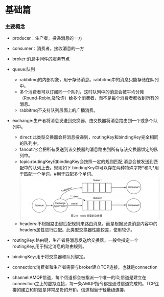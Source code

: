 # 基础篇


### 主要概念

* producer：生产者，投递消息的一方
* consumer：消费者，接收消息的一方
* broker:消息中间件的服务节点
* queue:队列
    * rabbitmq的内部对象，用于存储消息。rabbitmq中的消息只能存储在队列中。
    * 多个消费者可以订阅同一个队列，这时队列中的消息会被平均分摊（Round-Robin,及轮询）给多个消费者，而不是每个消费者都收到所有的消息。
    * rabbitmq不支持队列层面上的广播消费。
* exchange:生产者将消息发送到交换器，由交换器将消息路由到一个或多个队列中。
    * direct:此类型交换器会将消息投递到，routingKey和bindingKey完全相同的队列中。
    * fanout:它会把所有发送到该交换器的消息路由到所有与该交换器绑定的队列中。
    * topic:routingKey和bindingKey会按照一定的规则匹配,消息会被发送到匹配中的队列上去。规则如下
    bindingKey中可以存在两种特殊字符*和#,*用于匹配一个单词，#用于匹配多个单词。
    ![](../../../pic/中间件/rabbitmq_2.png)
    * headers:不根据路由键匹配规则来路由消息，而是根据发送消息内容中的headers属性进行匹配。此类型交换器性能较差，使用较少。
    
* routingKey:路由键，生产者将消息发送给交换器，一般会指定一个routingKey,用于指定消息的路由规则。
* bindingKey:用于将交换器和队列绑定。
* connection:消费者和生产者需要与broker建立TCP连接，也就是connection
* channel:AMQP信道，每个信道都会被指派一个唯一的ID,信道是建立在connection之上的虚拟连接，每一条AMQP指令都是通过信道完成的。TCP连接的建立和销毁是非常昂贵的开销，信道相当于轻量级连接，




